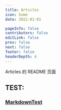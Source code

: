 ```yaml
---
title: Articles
icon: home
date: 2022-01-01

pageInfo: false
contributors: false
editLink: false
prev: false
next: false
footer: false
headerDepth: 4
---
```


Articles 的 README 页面

## TEST:

### [MarkdownTest](https://hcx1999.github.io/posts/TEST/MarkdownTest.html)